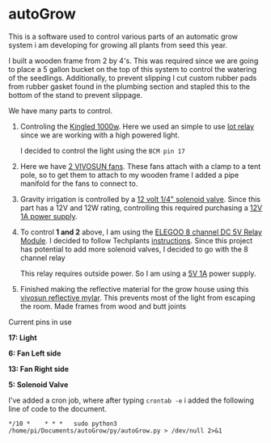 # autoGrow
This is a software used to control various parts of an automatic grow system i am developing for growing all plants from seed this year.

I built a wooden frame from 2 by 4's. This was required since we are going to place a 5 gallon bucket on the top of this system to control the watering of the seedlings. Additionally, to prevent slipping I cut custom rubber pads from rubber gasket found in the plumbing section and stapled this to the bottom of the stand to prevent slippage. 

We have many parts to control.

1. Controling the [Kingled 1000w](https://www.amazon.com/Double-Spectrum-Greenhouse-Indoor-Flower/dp/B0185OLBPK). Here we used an simple to use [Iot relay](https://www.amazon.com/gp/product/B00WV7GMA2/ref=ppx_yo_dt_b_asin_title_o08_s00?ie=UTF8&psc=1) since we are working with a high powered light.

   I decided to control the light using the `BCM pin 17`

2. Here we have [2 VIVOSUN fans](https://www.amazon.com/gp/product/B07QW4YK9S/ref=ppx_yo_dt_b_asin_title_o06_s00?ie=UTF8&psc=1). These fans attach with a clamp to a tent pole, so to get them to attach to my wooden frame I added a pipe manifold for the fans to connect to. 

3. Gravity irrigation is controlled by a [12 volt 1/4" solenoid valve](https://www.amazon.com/gp/product/B00APDNPXG/ref=ppx_yo_dt_b_asin_title_o01_s00?ie=UTF8&psc=1). Since this part has a 12V and 12W rating, controlling this required purchasing a [12V 1A power supply](https://www.amazon.com/gp/product/B07QLKQLQQ/ref=ppx_yo_dt_b_asin_title_o00_s00?ie=UTF8&psc=1). 

4. To control **1 and 2** above, I am using the [ELEGOO 8 channel DC 5V Relay Module](https://www.amazon.com/gp/product/B01HCFJC0Y/ref=ppx_yo_dt_b_asin_title_o05_s01?ie=UTF8&psc=1). I decided to follow Techplants [instructions](https://www.youtube.com/watch?v=Ur0w7VeLX08). Since this project has potential to add more solenoid valves, I decided to go with the 8 channel relay
   
   This relay requires outside power. So I am using a [5V 1A](https://www.amazon.com/gp/product/B07KVZHVCS/ref=ppx_yo_dt_b_asin_title_o05_s00?ie=UTF8&psc=1) power supply.

5. Finished making the reflective material for the grow house using this [vivosun reflective mylar](https://www.amazon.com/gp/product/B018VI75CS/ref=ppx_yo_dt_b_asin_title_o05_s02?ie=UTF8&th=1). This prevents most of the light from escaping the room. Made frames from wood and butt joints

Current pins in use

**17: Light**

**6: Fan Left side**

**13: Fan Right side**

**5: Solenoid Valve**


I've added a cron job, where after typing `crontab -e` i added the following line of code to the document.

```*/10 *    * * *   sudo python3 /home/pi/Documents/autoGrow/py/autoGrow.py > /dev/null 2>&1```